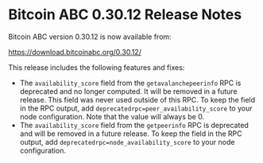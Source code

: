 # Bitcoin ABC 0.30.12 Release Notes

Bitcoin ABC version 0.30.12 is now available from:

  <https://download.bitcoinabc.org/0.30.12/>

This release includes the following features and fixes:
 - The `availability_score` field from the `getavalanchepeerinfo` RPC is
   deprecated and no longer computed. It will be removed in a future release.
   This field was never used outside of this RPC. To keep the field in the RPC
   output, add `deprecatedrpc=peer_availability_score` to your node
   configuration. Note that the value will always be 0.
 - The `availability_score` field from the `getpeerinfo` RPC is deprecated and
   will be removed in a future release. To keep the field in the RPC output, add
   `deprecatedrpc=node_availability_score` to your node configuration.
